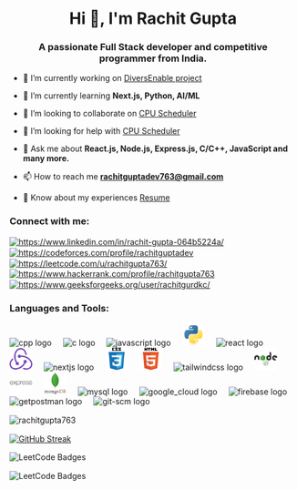 <h1 align="center">Hi 👋, I'm Rachit Gupta</h1>
<h3 align="center">A passionate Full Stack developer and competitive programmer from India.</h3>

- 🔭 I’m currently working on [DiversEnable project](https://diversenable.onrender.com/)

- 🌱 I’m currently learning **Next.js, Python, AI/ML**

- 👯 I’m looking to collaborate on [CPU Scheduler](https://github.com/RachitGupta763/CpuScheduler)

- 🤝 I’m looking for help with [CPU Scheduler](https://github.com/RachitGupta763/CpuScheduler)

- 💬 Ask me about **React.js, Node.js, Express.js, C/C++, JavaScript and many more.**

- 📫 How to reach me **rachitguptadev763@gmail.com**

- 📄 Know about my experiences [Resume](https://drive.google.com/file/d/1ckndQXlfk4FP7fudTnLfdd1MLvkFEjlb/view?usp=drive_link)

<h3 align="left">Connect with me:</h3>
<p align="left">
<a href="https://linkedin.com/in/https://www.linkedin.com/in/rachit-gupta-064b5224a/" target="blank"><img align="center" src="https://raw.githubusercontent.com/rahuldkjain/github-profile-readme-generator/master/src/images/icons/Social/linked-in-alt.svg" alt="https://www.linkedin.com/in/rachit-gupta-064b5224a/" height="30" width="40" /></a>
<a href="https://codeforces.com/profile/https://codeforces.com/profile/rachitguptadev" target="blank"><img align="center" src="https://raw.githubusercontent.com/rahuldkjain/github-profile-readme-generator/master/src/images/icons/Social/codeforces.svg" alt="https://codeforces.com/profile/rachitguptadev" height="30" width="40" /></a>
<a href="https://www.leetcode.com/https://leetcode.com/u/rachitgupta763/" target="blank"><img align="center" src="https://raw.githubusercontent.com/rahuldkjain/github-profile-readme-generator/master/src/images/icons/Social/leet-code.svg" alt="https://leetcode.com/u/rachitgupta763/" height="30" width="40" /></a>
<a href="https://www.hackerearth.com/https://www.hackerrank.com/profile/rachitgupta763" target="blank"><img align="center" src="https://raw.githubusercontent.com/rahuldkjain/github-profile-readme-generator/master/src/images/icons/Social/hackerearth.svg" alt="https://www.hackerrank.com/profile/rachitgupta763" height="30" width="40" /></a>
<a href="https://auth.geeksforgeeks.org/user/https://www.geeksforgeeks.org/user/rachitgurdkc/" target="blank"><img align="center" src="https://raw.githubusercontent.com/rahuldkjain/github-profile-readme-generator/master/src/images/icons/Social/geeks-for-geeks.svg" alt="https://www.geeksforgeeks.org/user/rachitgurdkc/" height="30" width="40" /></a>
   
</p>

<h3 align="left">Languages and Tools:</h3>
<div align="left">
   <img src="https://cdn.jsdelivr.net/gh/devicons/devicon/icons/cplusplus/cplusplus-original.svg" height="40" alt="cpp logo"  />
  <img width="12" />
   <img src="https://cdn.jsdelivr.net/gh/devicons/devicon/icons/c/c-original.svg" height="40" alt="c logo"  />
  <img width="12" />
  <img src="https://cdn.jsdelivr.net/gh/devicons/devicon/icons/javascript/javascript-original.svg" height="40" alt="javascript logo"  />
  <img width="12" />
  <img src="https://raw.githubusercontent.com/devicons/devicon/master/icons/python/python-original.svg" height="40" alt="python logo"  />
  <img width="12" />
  <img src="https://cdn.jsdelivr.net/gh/devicons/devicon/icons/react/react-original.svg" height="40" alt="react logo"  />
  <img width="12" />
   <img src="https://raw.githubusercontent.com/devicons/devicon/master/icons/redux/redux-original.svg" height="40" alt="redux logo"  />
  <img width="12" />
  <img src="https://cdn.jsdelivr.net/gh/devicons/devicon/icons/nextjs/nextjs-original.svg" height="40" alt="nextjs logo"  />
  <img width="12" />
  <img src="https://raw.githubusercontent.com/devicons/devicon/master/icons/css3/css3-original-wordmark.svg" height="40" alt="css3 logo"  />
  <img width="12" />
   <img src="https://raw.githubusercontent.com/devicons/devicon/master/icons/html5/html5-original-wordmark.svg" height="40" alt="html5 logo"  />
  <img width="12" />
   <img src="https://www.vectorlogo.zone/logos/tailwindcss/tailwindcss-icon.svg" height="40" alt="tailwindcss logo"  />
  <img width="12" />
  <img src="https://raw.githubusercontent.com/devicons/devicon/master/icons/nodejs/nodejs-original-wordmark.svg" height="40" alt="nodejs logo"  />
  <img width="12" />
  <img src="https://raw.githubusercontent.com/devicons/devicon/master/icons/express/express-original-wordmark.svg" height="40" alt="express logo"  />
  <img width="12" />
  <img src="https://raw.githubusercontent.com/devicons/devicon/master/icons/mongodb/mongodb-original-wordmark.svg" height="40" alt="mongodb logo"  />
  <img width="12" />
  <img src="https://cdn.jsdelivr.net/gh/devicons/devicon/icons/mysql/mysql-original.svg" height="40" alt="mysql logo"  />
  <img width="12" />
 
  <img src="https://www.vectorlogo.zone/logos/google_cloud/google_cloud-icon.svg" height="40" alt="google_cloud logo"  />
  <img width="12" />
  <img src="https://www.vectorlogo.zone/logos/firebase/firebase-icon.svg" height="40" alt="firebase logo"  />
  <img width="12" />
  <img src="https://www.vectorlogo.zone/logos/getpostman/getpostman-icon.svg" height="40" alt="getpostman logo"  />
  <img width="12" />
  <img src="https://www.vectorlogo.zone/logos/git-scm/git-scm-icon.svg" height="40" alt="git-scm logo"  />
  <img width="12" />

</div>


<p><img align="center" src="https://github-readme-stats.vercel.app/api/top-langs?username=rachitgupta763&show_icons=true&locale=en&layout=compact" alt="rachitgupta763" /></p>
<p><a href="https://git.io/streak-stats"><img align="center" src="https://streak-stats.demolab.com?user=rachitgupta763" alt="GitHub Streak" /></a>
</p>

<p><img align="center" src="https://leetcard.jacoblin.cool/rachitgupta763?theme=light&font=Faustina&ext=heatmap" alt="LeetCode Badges"/>
</p>
<p><img align="center" src="https://leetcode-badge-showcase.vercel.app/api?username=rachitgupta763" alt="LeetCode Badges"/>
</p>
